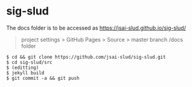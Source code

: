 # sig-slud

The docs folder is to be accessed as https://jsai-slud.github.io/sig-slud/

>  project settings > GitHub Pages > Source > master branch /docs folder

    $ cd && git clone https://github.com/jsai-slud/sig-slud.git
    $ cd sig-slud/src
    $ (editting)
    $ jekyll build
    $ git commit -a && git push
